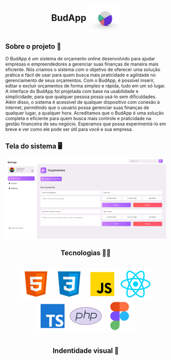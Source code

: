 <div align="center">
   <h1>BudApp  <img align='center' width="100px" src="assets/dashboard-vector.png"/></h1>
</div>

<div>
   <h2>Sobre o projeto 📘</h2>
  
  <p>
 O BudApp é um sistema de orçamento online desenvolvido para ajudar empresas e empreendedores a gerenciar suas finanças de maneira mais eficiente. Nós criamos o sistema com o objetivo de oferecer uma solução prática e fácil de usar para quem busca mais praticidade e agilidade no gerenciamento de seus orçamentos. Com o BudApp, é possível inserir, editar e excluir orçamentos de forma simples e rápida, tudo em um só lugar.
A interface do BudApp foi projetada com base na usabilidade e simplicidade, para que qualquer pessoa possa usá-lo sem dificuldades. Além disso, o sistema é acessível de qualquer dispositivo com conexão à internet, permitindo que o usuário possa gerenciar suas finanças de qualquer lugar, a qualquer hora.
Acreditamos que o BudApp é uma solução completa e eficiente para quem busca mais controle e praticidade na gestão financeira de seu negócio. Esperamos que possa experimentá-lo em breve e ver como ele pode ser útil para você e sua empresa.
  </p>
  
  <h2>Tela do sistema 🖥</h2>
  <img src="assets/telaDoSistema.png"/>
  
  <h2 align='center'>Tecnologias 👨‍💻</h2>
  <br/>
  <div align='center'>
     <img align='top' width="100px" src="assets/html.png"/>
     <img align='top' width="100px" src="assets/css.png"/>
     <img align='top' width="100px" src="assets/icons8-javascript-144.png"/>
     <img align='top' width="100px" src="assets/react.png"/>
     <img align='top' width="100px" src="assets/icons8-typescript-96.png"/>
     <img align='top' width="100px" src="assets/php.png"/>
     <img align='top' width="100px" src="assets/figma.png"/>
  </div> <br/>
  
  <div align="center">
   <h2>Indentidade visual 🎨</h2>
  </div> 
</div>

